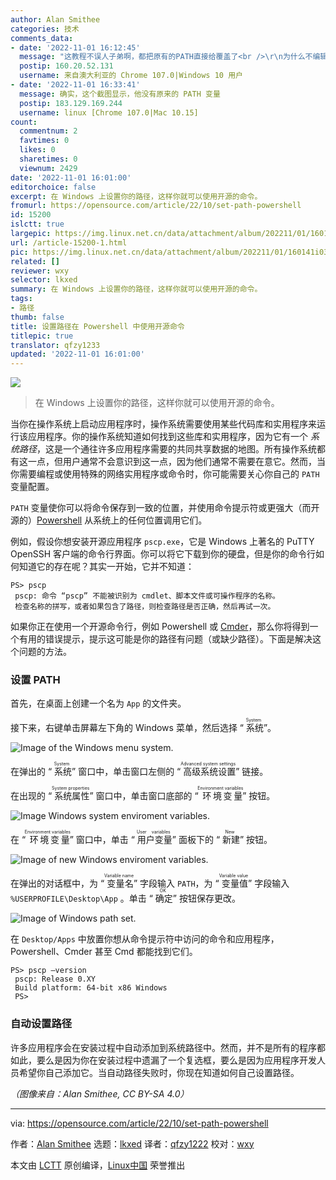 ```yaml
---
author: Alan Smithee
categories: 技术
comments_data:
- date: '2022-11-01 16:12:45'
  message: "这教程不误人子弟啊，都把原有的PATH直接给覆盖了<br />\r\n为什么不编辑$PROFILE 给$env:PATH append添加需要的路径？"
  postip: 160.20.52.131
  username: 来自澳大利亚的 Chrome 107.0|Windows 10 用户
- date: '2022-11-01 16:33:41'
  message: 确实，这个截图显示，他没有原来的 PATH 变量
  postip: 183.129.169.244
  username: linux [Chrome 107.0|Mac 10.15]
count:
  commentnum: 2
  favtimes: 0
  likes: 0
  sharetimes: 0
  viewnum: 2429
date: '2022-11-01 16:01:00'
editorchoice: false
excerpt: 在 Windows 上设置你的路径，这样你就可以使用开源的命令。
fromurl: https://opensource.com/article/22/10/set-path-powershell
id: 15200
islctt: true
largepic: https://img.linux.net.cn/data/attachment/album/202211/01/160141i03e33e8pp5xp3vs.jpg
url: /article-15200-1.html
pic: https://img.linux.net.cn/data/attachment/album/202211/01/160141i03e33e8pp5xp3vs.jpg.thumb.jpg
related: []
reviewer: wxy
selector: lkxed
summary: 在 Windows 上设置你的路径，这样你就可以使用开源的命令。
tags:
- 路径
thumb: false
title: 设置路径在 Powershell 中使用开源命令
titlepic: true
translator: qfzy1233
updated: '2022-11-01 16:01:00'
---
```


![](/data/attachment/album/202211/01/160141i03e33e8pp5xp3vs.jpg)



> 
> 在 Windows 上设置你的路径，这样你就可以使用开源的命令。
> 
> 
> 


当你在操作系统上启动应用程序时，操作系统需要使用某些代码库和实用程序来运行该应用程序。你的操作系统知道如何找到这些库和实用程序，因为它有一个 *系统路径*，这是一个通往许多应用程序需要的共同共享数据的地图。所有操作系统都有这一点，但用户通常不会意识到这一点，因为他们通常不需要在意它。然而，当你需要编程或使用特殊的网络实用程序或命令时，你可能需要关心你自己的 `PATH` 变量配置。


`PATH` 变量使你可以将命令保存到一致的位置，并使用命令提示符或更强大（而开源的）[Powershell](https://opensource.com/article/18/2/powershell-people) 从系统上的任何位置调用它们。


例如，假设你想安装开源应用程序 `pscp.exe`，它是 Windows 上著名的 PuTTY OpenSSH 客户端的命令行界面。你可以将它下载到你的硬盘，但是你的命令行如何知道它的存在呢？其实一开始，它并不知道：



```
PS> pscp
 pscp: 命令 “pscp” 不能被识别为 cmdlet、脚本文件或可操作程序的名称。
 检查名称的拼写，或者如果包含了路径，则检查路径是否正确，然后再试一次。

```

如果你正在使用一个开源命令行，例如 Powershell 或 [Cmder](http://cmder.app/)，那么你将得到一个有用的错误提示，提示这可能是你的路径有问题（或缺少路径）。下面是解决这个问题的方法。


### 设置 PATH


首先，在桌面上创建一个名为 `App` 的文件夹。


接下来，右键单击屏幕左下角的 Windows 菜单，然后选择 “<ruby> 系统 <rt>  System </rt></ruby>”。


![Image of the Windows menu system.](/data/attachment/album/202211/01/160244rlkp49lql18sgq9s.jpg)


在弹出的 “<ruby> 系统 <rt>  System </rt></ruby>” 窗口中，单击窗口左侧的 “<ruby> 高级系统设置 <rt>  Advanced system settings </rt></ruby>” 链接。


在出现的 “<ruby> 系统属性 <rt>  System properties </rt></ruby>” 窗口中，单击窗口底部的 “<ruby> 环境变量 <rt>  Environment variables </rt></ruby>” 按钮。


![Image Windows system enviroment variables.](/data/attachment/album/202211/01/160250idgpgpg2i5upzpke.jpg)


在 “<ruby> 环境变量 <rt>  Environment variables </rt></ruby>” 窗口中，单击 “<ruby> 用户变量 <rt>  User variables </rt></ruby>” 面板下的 “<ruby> 新建 <rt>  New </rt></ruby>” 按钮。


![Image of new Windows enviroment variables.](/data/attachment/album/202211/01/160300oibjeibbuxz8u7ph.jpg)


在弹出的对话框中，为 “<ruby> 变量名 <rt>  Variable name </rt></ruby>” 字段输入 `PATH`，为 “<ruby> 变量值 <rt>  Variable value </rt></ruby>” 字段输入 `%USERPROFILE\Desktop\App` 。单击 “<ruby> 确定 <rt>  OK </rt></ruby>” 按钮保存更改。


![Image of Windows path set.](/data/attachment/album/202211/01/160308x09fli3j2i8231dl.jpg)


在 `Desktop/Apps` 中放置你想从命令提示符中访问的命令和应用程序，Powershell、Cmder 甚至 Cmd 都能找到它们。



```
PS> pscp –version
 pscp: Release 0.XY
 Build platform: 64-bit x86 Windows
 PS>

```

### 自动设置路径


许多应用程序会在安装过程中自动添加到系统路径中。然而，并不是所有的程序都如此，要么是因为你在安装过程中遗漏了一个复选框，要么是因为应用程序开发人员希望你自己添加它。当自动路径失败时，你现在知道如何自己设置路径。


*（图像来自：Alan Smithee, CC BY-SA 4.0）*




---


via: <https://opensource.com/article/22/10/set-path-powershell>


作者：[Alan Smithee](https://opensource.com/users/alansmithee) 选题：[lkxed](https://github.com/lkxed) 译者：[qfzy1222](https://github.com/qfzy1233) 校对：[wxy](https://github.com/wxy)


本文由 [LCTT](https://github.com/LCTT/TranslateProject) 原创编译，[Linux中国](https://linux.cn/) 荣誉推出